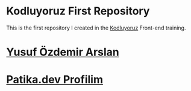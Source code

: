 # Kodluyoruz First Repository

This is the first repository I created in the [Kodluyoruz](https://www.kodluyoruz.org) Front-end training. 

# [Yusuf Özdemir Arslan](https://www.linkedin.com/in/yusufozdemirarslan/)
# [Patika.dev Profilim](https://app.patika.dev/yusufozdemirarslan)
